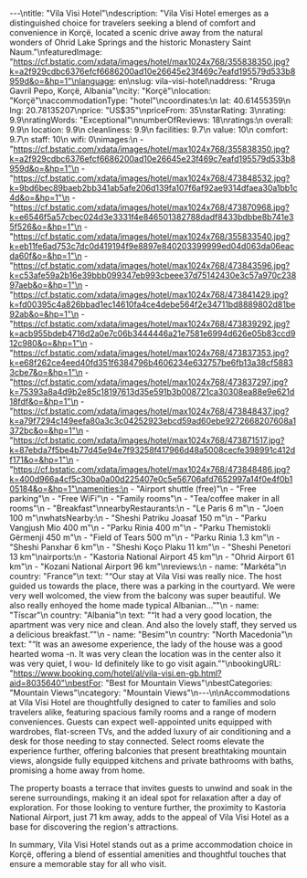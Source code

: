---\ntitle: "Vila Visi Hotel"\ndescription: "Vila Visi Hotel emerges as a distinguished choice for travelers seeking a blend of comfort and convenience in Korçë, located a scenic drive away from the natural wonders of Ohrid Lake Springs and the historic Monastery Saint Naum."\nfeaturedImage: "https://cf.bstatic.com/xdata/images/hotel/max1024x768/355838350.jpg?k=a2f929cdbc6376efcf6686200ad10e26645e23f469c7eafd195579d533b8959d&o=&hp=1"\nlanguage: en\nslug: vila-visi-hotel\naddress: "Rruga Gavril Pepo, Korçë, Albania"\ncity: "Korçë"\nlocation: "Korçë"\naccommodationType: "hotel"\ncoordinates:\n  lat: 40.61455359\n  lng: 20.78135207\nprice: "US$35"\npriceFrom: 35\nstarRating: 3\nrating: 9.9\nratingWords: "Exceptional"\nnumberOfReviews: 18\nratings:\n  overall: 9.9\n  location: 9.9\n  cleanliness: 9.9\n  facilities: 9.7\n  value: 10\n  comfort: 9.7\n  staff: 10\n  wifi: 0\nimages:\n  - "https://cf.bstatic.com/xdata/images/hotel/max1024x768/355838350.jpg?k=a2f929cdbc6376efcf6686200ad10e26645e23f469c7eafd195579d533b8959d&o=&hp=1"\n  - "https://cf.bstatic.com/xdata/images/hotel/max1024x768/473848532.jpg?k=9bd6bec89baeb2bb341ab5afe206d139fa107f6af92ae9314dfaea30a1bb1c4d&o=&hp=1"\n  - "https://cf.bstatic.com/xdata/images/hotel/max1024x768/473870968.jpg?k=e6546f5a57cbec024d3e3331f4e846501382788dadf8433bdbbe8b741e35f526&o=&hp=1"\n  - "https://cf.bstatic.com/xdata/images/hotel/max1024x768/355833540.jpg?k=eb11fe6ad753c7dc0d419194f9e8897e840203399999ed04d063da06eacda60f&o=&hp=1"\n  - "https://cf.bstatic.com/xdata/images/hotel/max1024x768/473843596.jpg?k=c53afe59a2b16e39bbb099347eb993cbeee37d75142430e3c57a970c23897aeb&o=&hp=1"\n  - "https://cf.bstatic.com/xdata/images/hotel/max1024x768/473841429.jpg?k=fd00395c4a826bbad1ec14610fa4ce4debe564f2e34711bd8889802d81be92ab&o=&hp=1"\n  - "https://cf.bstatic.com/xdata/images/hotel/max1024x768/473839292.jpg?k=acb955bdeb4716d2a0e7c06b3444446a21e7581e6994d626e05b83ccd912c980&o=&hp=1"\n  - "https://cf.bstatic.com/xdata/images/hotel/max1024x768/473837353.jpg?k=e68f262ce4eed40fd351f6384796b4606234e632757be6fb13a38cf58833cbe7&o=&hp=1"\n  - "https://cf.bstatic.com/xdata/images/hotel/max1024x768/473837297.jpg?k=75393a8a4d9b2e85c18197613d35e591b3b008721ca30308ea88e9e621d18fdf&o=&hp=1"\n  - "https://cf.bstatic.com/xdata/images/hotel/max1024x768/473848437.jpg?k=a79f7294c149eefa80a3c3c04252923ebcd59ad60ebe9272668207608a1372bc&o=&hp=1"\n  - "https://cf.bstatic.com/xdata/images/hotel/max1024x768/473871517.jpg?k=87ebda7f5be4b77d45e94e7f93258f417966d48a5008cecfe398991c412df171&o=&hp=1"\n  - "https://cf.bstatic.com/xdata/images/hotel/max1024x768/473848486.jpg?k=400d966a4cf5c30ba0a00d225407e0c5e56706afd7652997a14f0e4f0b105184&o=&hp=1"\namenities:\n  - "Airport shuttle (free)"\n  - "Free parking"\n  - "Free WiFi"\n  - "Family rooms"\n  - "Tea/coffee maker in all rooms"\n  - "Breakfast"\nnearbyRestaurants:\n  - "Le Paris 6 m"\n  - "Joen 100 m"\nwhatsNearby:\n  - "Sheshi Patriku Joasaf 150 m"\n  - "Parku Vangjush Mio 400 m"\n  - "Parku Rinia 400 m"\n  - "Parku Themistokli Gërmenji 450 m"\n  - "Field of Tears 500 m"\n  - "Parku Rinia 1.3 km"\n  - "Sheshi Panxhar 6 km"\n  - "Sheshi Koço Plaku 11 km"\n  - "Sheshi Penetori 13 km"\nairports:\n  - "Kastoria National Airport 45 km"\n  - "Ohrid Airport 61 km"\n  - "Kozani National Airport 96 km"\nreviews:\n  - name: "Markéta"\n    country: "France"\n    text: "“Our stay at Vila Visi was really nice. The host guided us towards the place, there was a parking in the courtyard. We were very well wolcomed, the view from the balcony was super beautiful. We also really enhoyed the home made typical Albanian...”"\n  - name: "Tíscar"\n    country: "Albania"\n    text: "“It had a very good location, the apartment was very nice and clean. And also the lovely staff, they served us a delicious breakfast.”"\n  - name: "Besim"\n    country: "North Macedonia"\n    text: "“It was an awesome experience, the lady
of the house was a good hearted woma
-n. It was very clean the location was in
the center also it was very quiet, I wou-
ld definitely like to go visit again.”"\nbookingURL: "https://www.booking.com/hotel/al/vila-visi.en-gb.html?aid=8035640"\nbestFor: "Best for Mountain Views"\nbestCategories: "Mountain Views"\ncategory: "Mountain Views"\n---\n\nAccommodations at Vila Visi Hotel are thoughtfully designed to cater to families and solo travelers alike, featuring spacious family rooms and a range of modern conveniences. Guests can expect well-appointed units equipped with wardrobes, flat-screen TVs, and the added luxury of air conditioning and a desk for those needing to stay connected. Select rooms elevate the experience further, offering balconies that present breathtaking mountain views, alongside fully equipped kitchens and private bathrooms with baths, promising a home away from home.

The property boasts a terrace that invites guests to unwind and soak in the serene surroundings, making it an ideal spot for relaxation after a day of exploration. For those looking to venture further, the proximity to Kastoria National Airport, just 71 km away, adds to the appeal of Vila Visi Hotel as a base for discovering the region's attractions.

In summary, Vila Visi Hotel stands out as a prime accommodation choice in Korçë, offering a blend of essential amenities and thoughtful touches that ensure a memorable stay for all who visit.